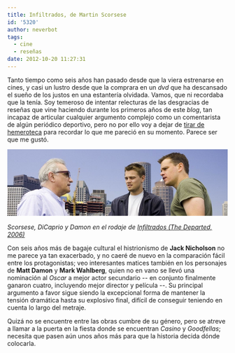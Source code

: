 ```yaml
---
title: Infiltrados, de Martin Scorsese
id: '5320'
author: neverbot
tags:
  - cine
  - reseñas
date: 2012-10-20 11:27:31
---
```


Tanto tiempo como seis años han pasado desde que la viera estrenarse en cines, y casi un lustro desde que la comprara en un _dvd_ que ha descansado el sueño de los justos en una estantería olvidada. Vamos, que ni recordaba que la tenía. Soy temeroso de intentar relecturas de las desgracias de reseñas que vine haciendo durante los primeros años de este _blog_, tan incapaz de articular cualquier argumento complejo como un comentarista de algún periódico deportivo, pero no por ello voy a dejar de [tirar de hemeroteca](/esas-maravillosas-peliculas-que-no-sabes-como-van-a-terminar/) para recordar lo que me pareció en su momento. Parece ser que me gustó.

[![](./infiltrados-de-martin-scorsese/the_departed.png "Scorsese, DiCaprio y Damon")](./infiltrados-de-martin-scorsese/the_departed.png)

_Scorsese, DiCaprio y Damon en el rodaje de [Infiltrados (The Departed, 2006)](http://www.imdb.com/title/tt0407887/)_

Con seis años más de bagaje cultural el histrionismo de **Jack Nicholson** no me parece ya tan exacerbado, y no caeré de nuevo en la comparación fácil entre los protagonistas; veo interesantes matices también en los personajes de **Matt Damon** y **Mark Wahlberg**, quien no en vano se llevó una nominación al _Oscar_ a mejor actor secundario -- en conjunto finalmente ganaron cuatro, incluyendo mejor director y película --. Su principal argumento a favor sigue siendo la excepcional forma de mantener la tensión dramática hasta su explosivo final, difícil de conseguir teniendo en cuenta lo largo del metraje.

Quizá no se encuentre entre las obras cumbre de su género, pero se atreve a llamar a la puerta en la fiesta donde se encuentran _Casino_ y _Goodfellas_; necesita que pasen aún unos años más para que la historia decida dónde colocarla.